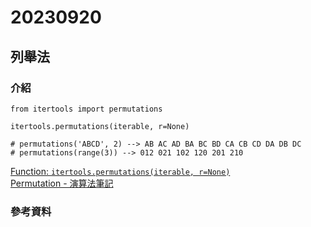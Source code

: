 # 20230920
## 列舉法

### 介紹
```
from itertools import permutations

itertools.permutations(iterable, r=None)

# permutations('ABCD', 2) --> AB AC AD BA BC BD CA CB CD DA DB DC
# permutations(range(3)) --> 012 021 102 120 201 210 
```  
[Function: `itertools.permutations(iterable, r=None)`](https://docs.python.org/3/library/itertools.html#itertools.permutations)   
[Permutation - 演算法筆記](https://web.ntnu.edu.tw/~algo/Permutation.html)

### 參考資料
